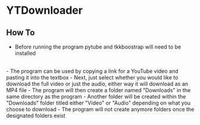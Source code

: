 # YTDownloader

## How To

- Before running the program pytube and tkkboostrap will need to be installed
<br/> 
- The program can be used by copying a link for a YouTube video and pasting it into the textbox
- Next, just select whether you would like to download the full video or just the audio, either way it will download as an MP4 file
- The program will then create a folder named "Downloads" in the same directory as the program
- Another folder will be created within the "Downloads" folder titled either "Video" or "Audio" depending on what you choose to download
- The program will not create anymore folders once the designated folders exist
